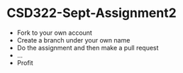 # CSD322-Sept-Assignment2
- Fork to your own account
- Create a branch under your own name
- Do the assignment and then make a pull request
- ...
- Profit

